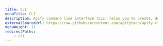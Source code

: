 ```yaml
---
title: CLI
menuTitle: CLI
description: Apify command line interface (CLI) helps you to create, develop, run and deploy Apify Actor acts from your local computer.
externalSourceUrl: https://raw.githubusercontent.com/apifytech/apify-cli/master/README.md
menuWeight: 11
redirectPaths:
    - cli
---
```


